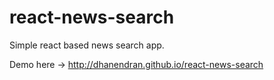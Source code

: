 # react-news-search
Simple react based news search app.

Demo here -> http://dhanendran.github.io/react-news-search
